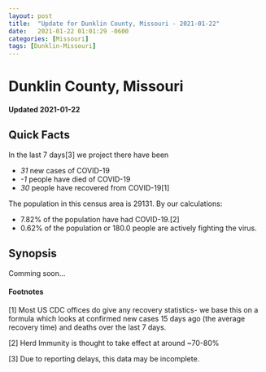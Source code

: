 ```yaml
---
layout: post
title:  "Update for Dunklin County, Missouri - 2021-01-22"
date:   2021-01-22 01:01:29 -0600
categories: [Missouri]
tags: [Dunklin-Missouri]
---
```


# Dunklin County, Missouri
#### Updated 2021-01-22

## Quick Facts

In the last 7 days[3] we project there have been
- *31* new cases of COVID-19
- *-1* people have died of COVID-19
- *30* people have recovered from COVID-19[1]

The population in this census area is 29131. By our calculations:
- 7.82% of the population have had COVID-19.[2]
- 0.62% of the population or 180.0 people are actively fighting the virus.

## Synopsis

Comming soon...


#### Footnotes

[1] Most US CDC offices do give any recovery statistics- we base this on a formula which looks at confirmed new cases
15 days ago (the average recovery time) and deaths over the last 7 days.

[2] Herd Immunity is thought to take effect at around ~70-80%

[3] Due to reporting delays, this data may be incomplete.
 
    